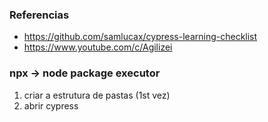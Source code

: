 ### Referencias
- https://github.com/samlucax/cypress-learning-checklist
- https://www.youtube.com/c/Agilizei

### npx -> node package executor

1. criar a estrutura de pastas (1st vez)
2. abrir cypress

